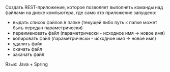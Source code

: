 Cоздать REST-приложение, которое позволяет выполнять команды над файлами на диске компьютера, где само это приложение запущено:

- выдать список файлов в папке (текущей либо путь к папке может быть передан параметрически)
- переименовать файл (параметрически - исходное имя -> новое имя)
- копировать файл (параметрически - исходное имя -> новое имя)
- удалить файл
- скачать файл
- закачать файл

Язык: Java + Spring